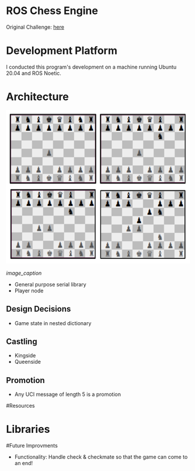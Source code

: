 # ROS Chess Engine

Original Challenge: [here](https://github.com/WHOIGit/ros-chess-challenge)

# Development Platform
I conducted this program's development on a machine running Ubuntu 20.04 and ROS Noetic.

# Architecture
<p align="center">
  <img width="580" height="420" src="https://github.com/amfry/sp23-ros-chess-challenge/blob/develop/docs/chess_opening_seq.png">
</p>
<p Example opening seqeuence played by the competeing player nodes">
  <em>image_caption</em>
</p>

- General purpose serial library
- Player node

## Design Decisions
- Game state in nested dictionary

## Castling
- Kingside
- Queenside
## Promotion
- Any UCI message of length 5 is a promotion

#Resources
# Libraries
#Future Improvments
- Functionality: Handle check & checkmate so that the game can come to an end!
